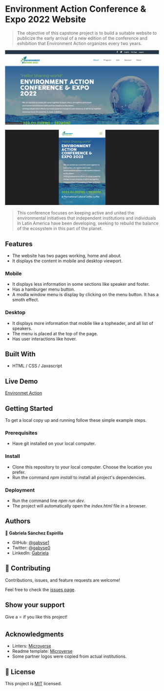 # Environment Action Conference & Expo 2022 Website

> The objective of this capstone project is to build a suitable website to publicize the early arrival of a new edition of the conference and exhibition that Environment Action organizes every two years.

![screenshot desktop](./screenshot-desktop.png)

![screenshot mobile](./screenshot-mobile.png)

> This conference focuses on keeping active and united the environmental initiatives that independent institutions and individuals in Latin America have been developing, seeking to rebuild the balance of the ecosystem in this part of the planet.


## Features

- The website has two pages working, home and about.
- It displays the content in mobile and desktop viewport.

### Mobile
- It displays less information in some sections like speaker and footer.
- Has a hamburger menu button.
- A modla window menu is display by clicking on the menu button. It has a smoth effect.

### Desktop
- It displays more information that mobile like a topheader, and all list of speakers.
- The menu is placed at the top of the page.
- Has user interactions like hover.

## Built With

- HTML / CSS / Javascript

## Live Demo

[Environmet Action](https://gabyse1.github.io/environment-action/)


## Getting Started


To get a local copy up and running follow these simple example steps.

### Prerequisites

- Have git installed on your local computer.

### Install

- Clone this repository to your local computer. Choose the location you prefer.
- Run the command *npm install* to install all project's dependencies.

### Deployment

- Run the command line *npm run dev*.
- The project will automatically open the *index.html* file in a browser.


## Authors

👤 **Gabriela Sánchez Espirilla**

- GitHub: [@gabyse1](https://github.com/gabyse1)
- Twitter: [@gabyse0](https://twitter.com/gabyse0)
- LinkedIn: [Gabriela](https://www.linkedin.com/in/gabriela-s%C3%A1nchez-espirilla-83011b225/)


## 🤝 Contributing

Contributions, issues, and feature requests are welcome!

Feel free to check the [issues page](../../issues/).

## Show your support

Give a ⭐️ if you like this project!

## Acknowledgments

- Linters: [Microverse](https://github.com/microverseinc/linters-config)
- Readme template: [Microverse](https://github.com/microverseinc/readme-template)
- Some partner logos were copied from actual institutions.

## 📝 License

This project is [MIT](./MIT.md) licensed.
